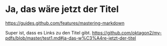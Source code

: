 
# Ja, das wäre jetzt der Titel
https://guides.github.com/features/mastering-markdown

Super ist, dass es Links zu den Titel gibt. https://github.com/oktagon2/my-pdfs/blob/master/test1.md#ja-das-w%C3%A4re-jetzt-der-titel

